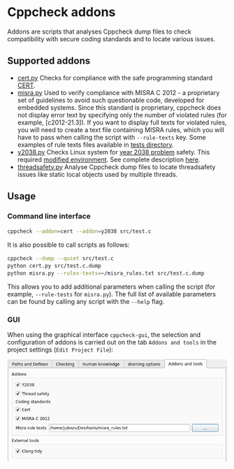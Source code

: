 # Cppcheck addons

Addons are scripts that analyses Cppcheck dump files to check compatibility with secure coding standards and to locate various issues.

## Supported addons

+ [cert.py](https://github.com/danmar/cppcheck/blob/master/addons/cert.py) 
  Checks for compliance with the safe programming standard [CERT](http://www.cert.org/secure-coding/).
+ [misra.py](https://github.com/danmar/cppcheck/blob/master/addons/misra.py) 
  Used to verify compliance with MISRA C 2012 - a proprietary set of guidelines to avoid such questionable code, developed for embedded systems. Since this standard is proprietary, cppcheck does not display error text by specifying only the number of violated rules (for example, [c2012-21.3]). If you want to display full texts for violated rules, you will need to create a text file containing MISRA rules, which you will have to pass when calling the script with `--rule-texts` key. Some examples of rule texts files available in [tests directory](https://github.com/danmar/cppcheck/blob/master/addons/test/misra/).
+ [y2038.py](https://github.com/danmar/cppcheck/blob/master/addons/y2038.py) 
  Checks Linux system for [year 2038 problem](https://en.wikipedia.org/wiki/Year_2038_problem) safety. This required [modified environment](https://github.com/3adev/y2038). See complete description [here](https://github.com/danmar/cppcheck/blob/master/addons/doc/y2038.txt).
+ [threadsafety.py](https://github.com/danmar/cppcheck/blob/master/addons/threadsafety.py) 
  Analyse Cppcheck dump files to locate threadsafety issues like static local objects used by multiple threads.

## Usage

### Command line interface

```bash
cppcheck --addon=cert --addon=y2038 src/test.c
```

It is also possible to call scripts as follows:
```bash
cppcheck --dump --quiet src/test.c
python cert.py src/test.c.dump
python misra.py --rules-texts=~/misra_rules.txt src/test.c.dump
```

This allows you to add additional parameters when calling the script (for example, `--rule-tests` for `misra.py`). The full list of available parameters can be found by calling any script with the `--help` flag.

### GUI

When using the graphical interface `cppcheck-gui`, the selection and configuration of addons is carried out on the tab `Addons and tools` in the project settings (`Edit Project File`):

![Screenshot](https://raw.githubusercontent.com/danmar/cppcheck/master/addons/doc/img/cppcheck-gui-addons.png)

